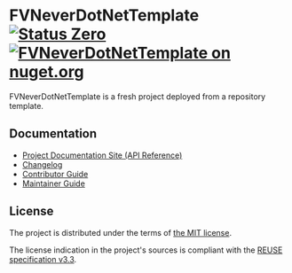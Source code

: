 <!--
SPDX-FileCopyrightText: 2024-2025 Friedrich von Never <friedrich@fornever.me>

SPDX-License-Identifier: MIT
-->

FVNeverDotNetTemplate [![Status Zero][status-zero]][andivionian-status-classifier] [![FVNeverDotNetTemplate on nuget.org][nuget.badge]][nuget]
========
FVNeverDotNetTemplate is a fresh project deployed from a repository template.

Documentation
-------------
- [Project Documentation Site (API Reference)][docs]
- [Changelog][docs.changelog]
- [Contributor Guide][docs.contributing]
- [Maintainer Guide][docs.maintaining]

License
-------
The project is distributed under the terms of [the MIT license][docs.license].

The license indication in the project's sources is compliant with the [REUSE specification v3.3][reuse.spec].

[andivionian-status-classifier]: https://andivionian.fornever.me/v1/#status-zero-
[status-zero]: https://img.shields.io/badge/status-zero-lightgrey.svg
[nuget.badge]: https://img.shields.io/nuget/v/FVNeverDotNetTemplate
[nuget]: https://www.nuget.org/packages/FVNeverDotNetTemplate
[reuse]: https://reuse.software/
[docs]: https://FVNeverDotNetTemplateOwner.github.io/FVNeverDotNetTemplate
[docs.changelog]: CHANGELOG.md
[docs.contributing]: CONTRIBUTING.md
[docs.license]: LICENSE.txt
[docs.maintaining]: MAINTAINING.md
[reuse.spec]: https://reuse.software/spec-3.3/
